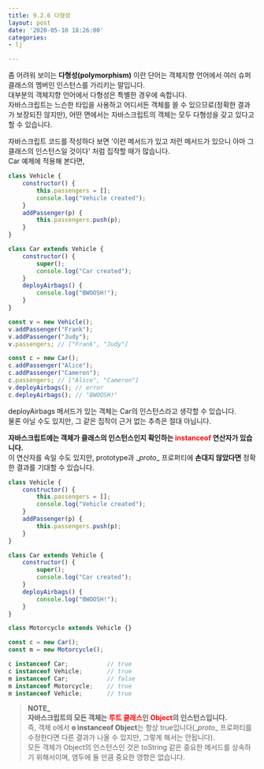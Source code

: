 ```yaml
---
title: 9.2.6 다형성
layout: post
date: '2020-05-10 18:26:00'
categories:
- lj

---
```


좀 어려워 보이는 **다형성(polymorphism)** 이란 단어는 객체지향 언어에서 여러 슈퍼클래스의 멤버인 인스턴스를 가리키는 말입니다.  
대부분의 객체지향 언어에서 다형성은 특별한 경우에 속합니다.  
자바스크립트는 느슨한 타입을 사용하고 어디서든 객체를 쓸 수 있으므로(정확한 결과가 보장되진 않지만), 어떤 면에서는 자바스크립트의 객체는 모두 다형성을 갖고 있다고 할 수 있습니다.  

자바스크립트 코드를 작성하다 보면 '이런 메서드가 있고 저런 메서드가 있으니 아마 그 클래스의 인스턴스일 것이다' 처럼 집작할 때가 많습니다.  
Car 예제에 적용해 본다면,  

```javascript
class Vehicle {
	constructor() {
		this.passengers = [];
		console.log("Vehicle created");
	}
	addPassenger(p) {
		this.passengers.push(p);
	}
}

class Car extends Vehicle {
	constructor() {
		super();
		console.log("Car created");
	}
	deployAirbags() {
		console.log("BWOOSH!");
	}
}

const v = new Vehicle();
v.addPassenger("Frank");
v.addPassenger("Judy");
v.passengers; // ["Frank", "Judy"]

const c = new Car();
c.addPassenger("Alice");
c.addPassenger("Cameron");
c.passengers; // ["Alice", "Cameron"]
v.deployAirbags(); // error
c.deployAirbags(); // "BWOOSH!"
```

deployAirbags 메서드가 있는 객체는 Car의 인스턴스라고 생각할 수 있습니다.  
물론 아닐 수도 있지만, 그 같은 집작이 근거 없는 추측은 절대 아닙니다.

**자바스크립트에는 객체가 클래스의 인스턴스인지 확인하는 <span style="color:red;">instanceof</span> 연산자가 있습니다.**  
이 연산자를 속일 수도 있지만, prototype과 \__proto__ 프로퍼티에 **손대지 않았다면** 정확한 결과를 기대할 수 있습니다.

```javascript
class Vehicle {
	constructor() {
		this.passengers = [];
		console.log("Vehicle created");
	}
	addPassenger(p) {
		this.passengers.push(p);
	}
}

class Car extends Vehicle {
	constructor() {
		super();
		console.log("Car created");
	}
	deployAirbags() {
		console.log("BWOOSH!");
	}
}

class Motorcycle extends Vehicle {}

const c = new Car();
const m = new Motorcycle();

c instanceof Car;           // true
c instanceof Vehicle;       // true
m instanceof Car;           // false
m instanceof Motorcycle;    // true
m instanceof Vehicle;       // true
```

> **NOTE_**  
> **자바스크립트의 모든 객체는 <span style="color:red;">루트 클래스</span>인 <span style="color:red;">Object</span>의 인스턴스입니다.**  
> 즉, 객체 o에서 **o instanceof Object**는 항상 true입니다(\__proto__ 프로퍼티를 수정한다면 다른 결과가 나올 수 있지만, 그렇게 해서는 안됩니다).  
> 모든 객체가 Object의 인스턴스인 것은 toString 같은 중요한 메서드를 상속하기 위해서이며, 염두에 둘 만큼 중요한 영향은 없습니다.